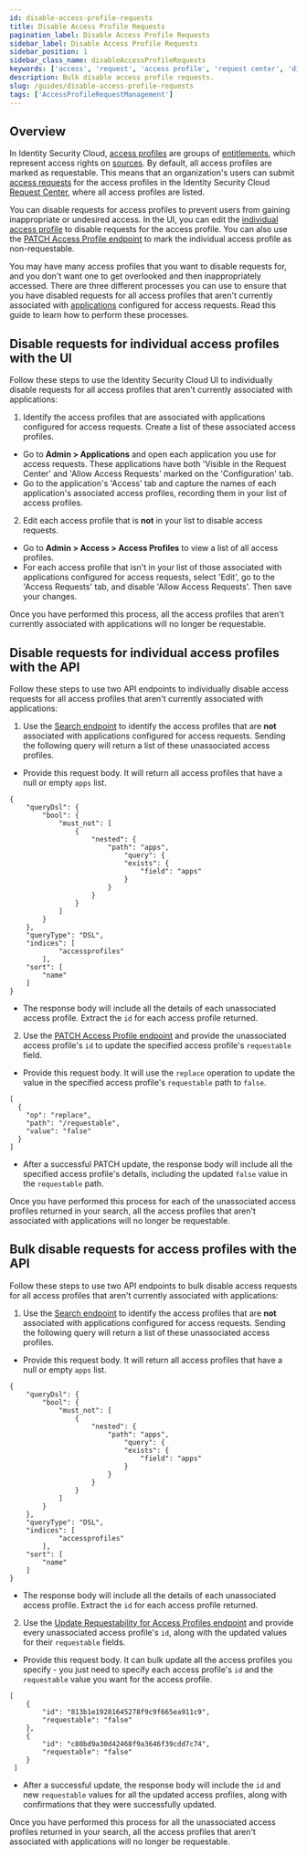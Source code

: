 ```yaml
---
id: disable-access-profile-requests
title: Disable Access Profile Requests
pagination_label: Disable Access Profile Requests
sidebar_label: Disable Access Profile Requests
sidebar_position: 1
sidebar_class_name: disableAccessProfileRequests
keywords: ['access', 'request', 'access profile', 'request center', 'disable']
description: Bulk disable access profile requests.
slug: /guides/disable-access-profile-requests
tags: ['AccessProfileRequestManagement']
---
```


## Overview 
In Identity Security Cloud, [access profiles](https://documentation.sailpoint.com/saas/help/access/access-profiles.html) are groups of [entitlements](https://documentation.sailpoint.com/saas/help/access/entitlements.html), which represent access rights on [sources](https://documentation.sailpoint.com/saas/help/sources/index.html). By default, all access profiles are marked as requestable. This means that an organization's users can submit [access requests](https://documentation.sailpoint.com/saas/help/requests/index.html) for the access profiles in the Identity Security Cloud [Request Center](https://documentation.sailpoint.com/saas/user-help/requests/request_center.html), where all access profiles are listed. 

You can disable requests for access profiles to prevent users from gaining inappropriate or undesired access. In the UI, you can edit the [individual access profile](https://documentation.sailpoint.com/saas/help/requests/config_ap_roles.html#configuring-access-profiles-for-requests) to disable requests for the access profile. You can also use the [PATCH Access Profile endpoint](https://developer.sailpoint.com/docs/api/v3/patch-access-profile) to mark the individual access profile as non-requestable. 

You may have many access profiles that you want to disable requests for, and you don't want one to get overlooked and then inappropriately accessed. There are three different processes you can use to ensure that you have disabled requests for all access profiles that aren't currently associated with [applications](https://documentation.sailpoint.com/saas/help/common/app-config.html) configured for access requests. Read this guide to learn how to perform these processes. 

## Disable requests for individual access profiles with the UI
Follow these steps to use the Identity Security Cloud UI to individually disable requests for all access profiles that aren't currently associated with applications:

1. Identify the access profiles that are associated with applications configured for access requests. Create a list of these associated access profiles. 
- Go to **Admin > Applications** and open each application you use for access requests. These applications have both 'Visible in the Request Center' and 'Allow Access Requests' marked on the 'Configuration' tab.  
- Go to the application's 'Access' tab and capture the names of each application's associated access profiles, recording them in your list of access profiles.
2. Edit each access profile that is **not** in your list to disable access requests. 
- Go to **Admin > Access > Access Profiles** to view a list of all access profiles. 
- For each access profile that isn't in your list of those associated with applications configured for access requests, select 'Edit', go to the 'Access Requests' tab, and disable 'Allow Access Requests'. Then save your changes. 

Once you have performed this process, all the access profiles that aren't currently associated with applications will no longer be requestable. 

## Disable requests for individual access profiles with the API 
Follow these steps to use two API endpoints to individually disable access requests for all access profiles that aren't currently associated with applications: 

1. Use the [Search endpoint](https://developer.sailpoint.com/docs/api/v3/search-post) to identify the access profiles that are **not** associated with applications configured for access requests. Sending the following query will return a list of these unassociated access profiles. 
- Provide this request body. It will return all access profiles that have a null or empty `apps` list. 
```
{
    "queryDsl": {
        "bool": {
            "must_not": [
                {
                    "nested": {
                        "path": "apps",
                            "query": {
                            "exists": {
                                "field": "apps"
                            }
                        }
                    }
                }
            ]
        }
    },
    "queryType": "DSL",
    "indices": [
            "accessprofiles"
        ],
    "sort": [
        "name"
    ]
}
```
- The response body will include all the details of each unassociated access profile. Extract the `id` for each access profile returned. 
2. Use the [PATCH Access Profile endpoint](https://developer.sailpoint.com/docs/api/v3/patch-access-profile) and provide the unassociated access profile's `id` to update the specified access profile's `requestable` field. 
- Provide this request body. It will use the `replace` operation to update the value in the specified access profile's `requestable` path to `false`. 
```
[
  {
    "op": "replace",
    "path": "/requestable",
    "value": "false"
  }
]
```
- After a successful PATCH update, the response body will include all the specified access profile's details, including the updated `false` value in the `requestable` path. 

Once you have performed this process for each of the unassociated access profiles returned in your search, all the access profiles that aren't associated with applications will no longer be requestable. 

## Bulk disable requests for access profiles with the API 
Follow these steps to use two API endpoints to bulk disable access requests for all access profiles that aren't currently associated with applications: 
1. Use the [Search endpoint](https://developer.sailpoint.com/docs/api/v3/search-post) to identify the access profiles that are **not** associated with applications configured for access requests. Sending the following query will return a list of these unassociated access profiles. 
- Provide this request body. It will return all access profiles that have a null or empty `apps` list. 
```
{
    "queryDsl": {
        "bool": {
            "must_not": [
                {
                    "nested": {
                        "path": "apps",
                            "query": {
                            "exists": {
                                "field": "apps"
                            }
                        }
                    }
                }
            ]
        }
    },
    "queryType": "DSL",
    "indices": [
            "accessprofiles"
        ],
    "sort": [
        "name"
    ]
}
```
- The response body will include all the details of each unassociated access profile. Extract the `id` for each access profile returned.
2. Use the [Update Requestability for Access Profiles endpoint](https://developer.sailpoint.com/docs/api/beta/update-access-profiles-in-bulk) and provide every unassociated access profile's `id`, along with the updated values for their `requestable` fields. 
- Provide this request body. It can bulk update all the access profiles you specify - you just need to specify each access profile's `id` and the `requestable` value you want for the access profile. 
```
[
    {
        "id": "813b1e19281645278f9c9f665ea911c9",
        "requestable": "false"
    },
    {
        "id": "c80bd9a30d42468f9a3646f39cdd7c74",
        "requestable": "false"
    }
 ]
```
- After a successful update, the response body will include the `id` and new `requestable` values for all the updated access profiles, along with confirmations that they were successfully updated. 

Once you have performed this process for all the unassociated access profiles returned in your search, all the access profiles that aren't associated with applications will no longer be requestable. 